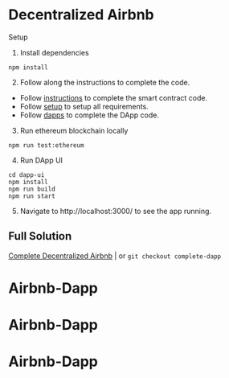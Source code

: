 # Decentralized Airbnb
Setup

1. Install dependencies
```
npm install
```

2. Follow along the instructions to complete the code.
- Follow [instructions](./Instructions.md) to complete the smart contract code.
- Follow [setup](./setup.md) to setup all requirements.
- Follow [dapps](./dapps.md) to complete the DApp code.

3. Run ethereum blockchain locally
```
npm run test:ethereum
```

4. Run DApp UI
```
cd dapp-ui
npm install
npm run build
npm run start
```

5. Navigate to http://localhost:3000/ to see the app running.

## Full Solution

[Complete Decentralized Airbnb](https://github.com/maticnetwork/Airbnb-India/tree/complete-dapp) | or `git checkout complete-dapp`
# Airbnb-Dapp
# Airbnb-Dapp
# Airbnb-Dapp
